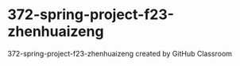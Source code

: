 # 372-spring-project-f23-zhenhuaizeng
372-spring-project-f23-zhenhuaizeng created by GitHub Classroom
